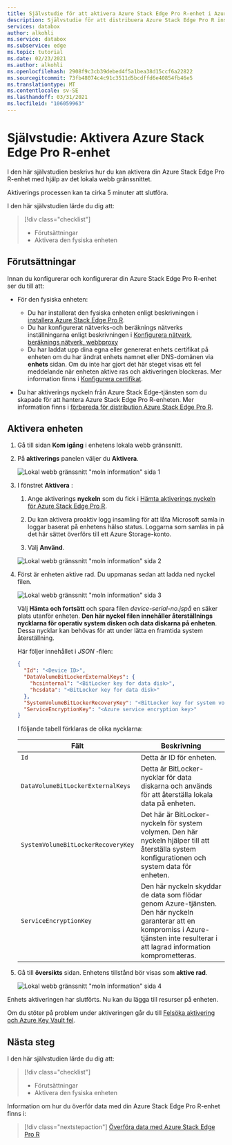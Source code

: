 ```yaml
---
title: Självstudie för att aktivera Azure Stack Edge Pro R-enhet i Azure Portal
description: Självstudie för att distribuera Azure Stack Edge Pro R instruerar dig att aktivera den fysiska enheten.
services: databox
author: alkohli
ms.service: databox
ms.subservice: edge
ms.topic: tutorial
ms.date: 02/23/2021
ms.author: alkohli
ms.openlocfilehash: 2908f9c3cb39debed4f5a1bea38d15ccf6a22822
ms.sourcegitcommit: 73fb48074c4c91c3511d5bcdffd6e40854fb46e5
ms.translationtype: MT
ms.contentlocale: sv-SE
ms.lasthandoff: 03/31/2021
ms.locfileid: "106059963"
---
```

# <a name="tutorial-activate-azure-stack-edge-pro-r-device"></a>Självstudie: Aktivera Azure Stack Edge Pro R-enhet

I den här självstudien beskrivs hur du kan aktivera din Azure Stack Edge Pro R-enhet med hjälp av det lokala webb gränssnittet.

Aktiverings processen kan ta cirka 5 minuter att slutföra.  

I den här självstudien lärde du dig att:

> [!div class="checklist"]
> * Förutsättningar
> * Aktivera den fysiska enheten

## <a name="prerequisites"></a>Förutsättningar

Innan du konfigurerar och konfigurerar din Azure Stack Edge Pro R-enhet ser du till att:

* För den fysiska enheten: 
    
    - Du har installerat den fysiska enheten enligt beskrivningen i [installera Azure Stack Edge Pro R](azure-stack-edge-pro-r-deploy-install.md).
    - Du har konfigurerat nätverks-och beräknings nätverks inställningarna enligt beskrivningen i [Konfigurera nätverk, beräknings nätverk, webbproxy](azure-stack-edge-pro-r-deploy-configure-network-compute-web-proxy.md)
    - Du har laddat upp dina egna eller genererat enhets certifikat på enheten om du har ändrat enhets namnet eller DNS-domänen via **enhets** sidan. Om du inte har gjort det här steget visas ett fel meddelande när enheten aktive ras och aktiveringen blockeras. Mer information finns i [Konfigurera certifikat](azure-stack-edge-placeholder.md).
    
* Du har aktiverings nyckeln från Azure Stack Edge-tjänsten som du skapade för att hantera Azure Stack Edge Pro R-enheten. Mer information finns i [förbereda för distribution Azure Stack Edge Pro R](azure-stack-edge-pro-r-deploy-prep.md).


## <a name="activate-the-device"></a>Aktivera enheten

1. Gå till sidan **Kom igång** i enhetens lokala webb gränssnitt.
2. På **aktiverings** panelen väljer du **Aktivera**. 

    ![Lokal webb gränssnitt "moln information" sida 1](./media/azure-stack-edge-pro-r-deploy-activate/activate-1.png)
    
3. I fönstret **Aktivera** :
    1. Ange aktiverings **nyckeln** som du fick i [Hämta aktiverings nyckeln för Azure Stack Edge Pro R](azure-stack-edge-pro-r-deploy-prep.md#get-the-activation-key).

    1. Du kan aktivera proaktiv logg insamling för att låta Microsoft samla in loggar baserat på enhetens hälso status. Loggarna som samlas in på det här sättet överförs till ett Azure Storage-konto.
    
    1. Välj **Använd**.

    ![Lokal webb gränssnitt "moln information" sida 2](./media/azure-stack-edge-pro-r-deploy-activate/activate-2.png)


5. Först är enheten aktive rad. Du uppmanas sedan att ladda ned nyckel filen.
    
    ![Lokal webb gränssnitt "moln information" sida 3](./media/azure-stack-edge-pro-r-deploy-activate/activate-3.png)
    
    Välj **Hämta och fortsätt** och spara filen *device-serial-no.jspå* en säker plats utanför enheten. **Den här nyckel filen innehåller återställnings nycklarna för operativ system disken och data diskarna på enheten**. Dessa nycklar kan behövas för att under lätta en framtida system återställning.

    Här följer innehållet i *JSON* -filen:

        
    ```json
    {
      "Id": "<Device ID>",
      "DataVolumeBitLockerExternalKeys": {
        "hcsinternal": "<BitLocker key for data disk>",
        "hcsdata": "<BitLocker key for data disk>"
      },
      "SystemVolumeBitLockerRecoveryKey": "<BitLocker key for system volume>",
      "ServiceEncryptionKey": "<Azure service encryption key>"
    }
    ```
        
 
    I följande tabell förklaras de olika nycklarna:
    
    |Fält  |Beskrivning  |
    |---------|---------|
    |`Id`    | Detta är ID för enheten.        |
    |`DataVolumeBitLockerExternalKeys`|Detta är BitLocker-nycklar för data diskarna och används för att återställa lokala data på enheten.|
    |`SystemVolumeBitLockerRecoveryKey`| Det här är BitLocker-nyckeln för system volymen. Den här nyckeln hjälper till att återställa system konfigurationen och system data för enheten. |
    |`ServiceEncryptionKey`| Den här nyckeln skyddar de data som flödar genom Azure-tjänsten. Den här nyckeln garanterar att en kompromiss i Azure-tjänsten inte resulterar i att lagrad information komprometteras. |

6. Gå till **översikts** sidan. Enhetens tillstånd bör visas som **aktive rad**.

    ![Lokal webb gränssnitt "moln information" sida 4](./media/azure-stack-edge-gpu-deploy-activate/activate-4.png)
 
Enhets aktiveringen har slutförts. Nu kan du lägga till resurser på enheten.

Om du stöter på problem under aktiveringen går du till [Felsöka aktivering och Azure Key Vault fel](azure-stack-edge-gpu-troubleshoot-activation.md#activation-errors).

## <a name="next-steps"></a>Nästa steg

I den här självstudien lärde du dig att:

> [!div class="checklist"]
> * Förutsättningar
> * Aktivera den fysiska enheten

Information om hur du överför data med din Azure Stack Edge Pro R-enhet finns i:

> [!div class="nextstepaction"]
> [Överföra data med Azure Stack Edge Pro R](./azure-stack-edge-gpu-deploy-add-shares.md)